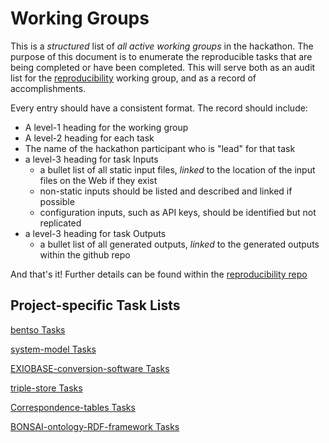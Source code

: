 # Working Groups

This is a _structured_ list of *all active working groups* in the hackathon. The purpose of this document is to enumerate the reproducible tasks that are being completed or have been completed.  This will serve both as an audit list for the [reproducibility](https://github.com/BONSAMURAIS/reproducibility) working group, and as a record of accomplishments.


Every entry should have a consistent format.  The record should include:
 - A level-1 heading for the working group
 - A level-2 heading for each task
 - The name of the hackathon participant who is "lead" for that task
 - a level-3 heading for task Inputs 
   - a bullet list of all static input files, *linked* to the location of the input files on the Web if they exist
   - non-static inputs should be listed and described and linked if possible
   - configuration inputs, such as API keys, should be identified but not replicated
 - a level-3 heading for task Outputs
   - a bullet list of all generated outputs, *linked* to the generated outputs within the github repo

And that's it!  Further details can be found within the [reproducibility repo](https://github.com/BONSAMURAIS/reproducibility/blob/master/working-groups.md)

## Project-specific Task Lists

[bentso Tasks](https://github.com/BONSAMURAIS/reproducibility/blob/master/tasks-bentso.md)

[system-model Tasks](https://github.com/BONSAMURAIS/reproducibility/blob/master/tasks-system-model.md)

[EXIOBASE-conversion-software Tasks](https://github.com/BONSAMURAIS/reproducibility/blob/master/tasks-EXIOBASE-conversion-software.md)

[triple-store Tasks](https://github.com/BONSAMURAIS/reproducibility/blob/master/tasks-triple-store.md)

[Correspondence-tables Tasks](https://github.com/BONSAMURAIS/reproducibility/blob/master/tasks-Correspondence-tables.md)

[BONSAI-ontology-RDF-framework Tasks](https://github.com/BONSAMURAIS/reproducibility/blob/master/BONSAI-ontology-RDF-framework.md)


